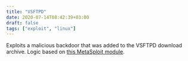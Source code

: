 ```yaml
---
title: "VSFTPD"
date: 2020-07-14T08:42:39+03:00
draft: false
tags: ["exploit", "linux"]
---
```


Exploits a malicious backdoor that was added to the VSFTPD download archive. Logic based on [this MetaSploit module](https://github.com/rapid7/metasploit-framework/blob/master/modules/exploits/unix/ftp/vsftpd_234_backdoor.rb).
